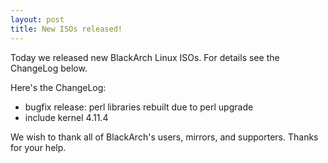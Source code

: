 ```yaml
---
layout: post
title: New ISOs released!
---
```


Today we released new BlackArch Linux ISOs. For details see the ChangeLog below.

Here's the ChangeLog:

* bugfix release: perl libraries rebuilt due to perl upgrade
* include kernel 4.11.4


We wish to thank all of BlackArch's users, mirrors, and supporters. Thanks for your help.